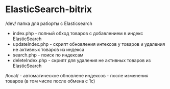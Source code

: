 # ElasticSearch-bitrix
/dev/ папка для раборты с Elasticsearch

+ index.php - полный обход товаров с добавлением в индекс ElasticSearch
+ updateIndex.php - скрипт обновления интексов у товаров и удаления не активных товаров из индекса
+ search.php - поиск по индексам
+ deleteIndex.php - скрипт для удаления не активных товаров из ElasticSearch

/local/ - автоматическое обновлене индексов - после изменения товаров (в том числе после обмена с 1с)
